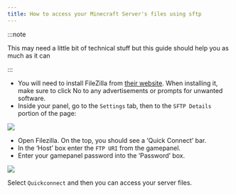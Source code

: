 ```yaml
---
title: How to access your Minecraft Server's files using sftp
---
```


:::note

This may need a little bit of technical stuff but this guide should help you as much as it can

:::

- You will need to install FileZilla from [their website](https://filezilla-project.org/download.php). When installing it, make sure to click No to any advertisements or prompts for unwanted software.
- Inside your panel, go to the `Settings` tab, then to the `SFTP Details` portion of the page:

![](https://cdn.discordapp.com/attachments/881396607218753607/1228655875603038218/image.png?ex=662cd5f4&is=661a60f4&hm=889931f812a20661a3d4d98a638747655162709d4b4994307a55f3a99c7fe0a6&)

- Open Filezilla. On the top, you should see a ‘Quick Connect’ bar.
- In the ‘Host’ box enter the `FTP URI` from the gamepanel.
- Enter your gamepanel password into the ‘Password’ box.

![](https://cdn.discordapp.com/attachments/881396607218753607/1228659447371399279/image.png?ex=662cd947&is=661a6447&hm=10f4da6ff567f22012e926d7c74ea6874b4291a94b7a0a6c0d852711d5be2270&)

Select `Quickconnect` and then you can access your server files.